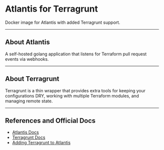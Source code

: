 # Atlantis for Terragrunt

Docker image for Atlantis with added Terragrunt support.

---

## About Atlantis

A self-hosted golang application that listens for Terraform pull request events via webhooks.

---

## About Terragrunt

Terragrunt is a thin wrapper that provides extra tools for keeping your configurations DRY, working with multiple Terraform modules, and managing remote state.

---

## References and Official Docs

- [Atlantis Docs](https://www.runatlantis.io/docs/)
- [Terragrunt Docs](https://terragrunt.gruntwork.io/docs/)
- [Adding Terragrunt to Atlantis](https://www.runatlantis.io/docs/deployment.html#customization)
